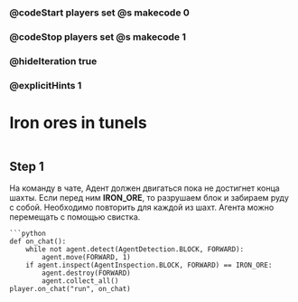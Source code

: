 ### @codeStart players set @s makecode 0
### @codeStop players set @s makecode 1

### @hideIteration true 
### @explicitHints 1


# Iron ores in tunels

```python
```

## Step 1
На команду в чате, Адент должен двигаться пока не достигнет конца шахты. Если перед ним **IRON_ORE**, то разрушаем блок и забираем руду с собой.
Необходимо повторить для каждой из шахт. Агента можно перемещать с помощью свистка.

```ghost
```python
def on_chat():
    while not agent.detect(AgentDetection.BLOCK, FORWARD):
        agent.move(FORWARD, 1)
    if agent.inspect(AgentInspection.BLOCK, FORWARD) == IRON_ORE:
        agent.destroy(FORWARD)
        agent.collect_all()
player.on_chat("run", on_chat)

```

